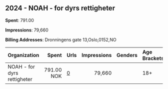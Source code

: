 ## 2024 - NOAH - for dyrs rettigheter 
**Spent**: 791.00

**Impressions**: 79,660

**Billing Addresses**: Dronningens gate 13,Oslo,0152,NO

|Organization|Spent|Urls|Impressions|Genders|Age Brackets|Country Codes|
|:---|---:|:---|---:|:---|:---|:---|
|NOAH - for dyrs rettigheter|791.00 NOK|[0](https://www.snap.com/political-ads/asset/d95b69c38b349a79b25b6dcf20b18a746ca349ffacaf752e6938dd9546d9a17d?mediaType=mp4)|79,660||18+|norway|
